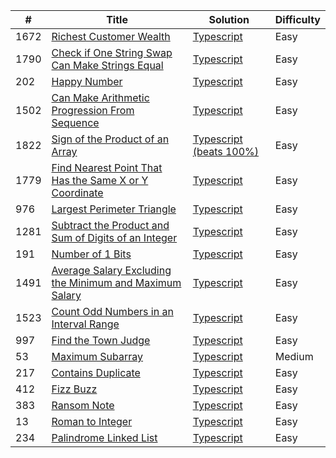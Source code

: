 | #    | Title                                                                                                                                             | Solution                                                                                                                                        | Difficulty |
| ---- | ------------------------------------------------------------------------------------------------------------------------------------------------- | ----------------------------------------------------------------------------------------------------------------------------------------------- | ---------- |
| 1672 | [Richest Customer Wealth](https://leetcode.com/problems/richest-customer-wealth/)                                                                 | [Typescript](https://github.com/tthomasagg/leetcode/blob/main/typescript/1672-richest-customer-wealth/index.ts)                                 | Easy       |
| 1790 | [Check if One String Swap Can Make Strings Equal](https://leetcode.com/problems/check-if-one-string-swap-can-make-strings-equal/)                 | [Typescript](https://github.com/tthomasagg/leetcode/blob/main/typescript/1790-check-if-one-string-swap-can-make-strings-equal/index.ts)         | Easy       |
| 202  | [Happy Number](https://leetcode.com/problems/happy-number/)                                                                                       | [Typescript](https://github.com/tthomasagg/leetcode/blob/main/typescript/202-happy-number/index.ts)                                             | Easy       |
| 1502 | [Can Make Arithmetic Progression From Sequence](https://leetcode.com/problems/can-make-arithmetic-progression-from-sequence/)                     | [Typescript](https://github.com/tthomasagg/leetcode/blob/main/typescript/1502-can-make-arithmetic-progression-from-sequence/index.ts)           | Easy       |
| 1822 | [Sign of the Product of an Array](https://leetcode.com/problems/sign-of-the-product-of-an-array/)                                                 | [Typescript (beats 100%)](https://github.com/tthomasagg/leetcode/blob/main/typescript/1822-sign-of-the-product-of-an-array/index.ts)            | Easy       |
| 1779 | [Find Nearest Point That Has the Same X or Y Coordinate](https://leetcode.com/problems/find-nearest-point-that-has-the-same-x-or-y-coordinate/)   | [Typescript](https://github.com/tthomasagg/leetcode/blob/main/typescript/1779-find-nearest-point-that-has-the-same-x-or-y-coordinate/index.ts)  | Easy       |
| 976  | [Largest Perimeter Triangle](https://leetcode.com/problems/largest-perimeter-triangle/)                                                           | [Typescript](https://github.com/tthomasagg/leetcode/blob/main/typescript/976-largest-perimeter-triangle/index.ts)                               | Easy       |
| 1281 | [Subtract the Product and Sum of Digits of an Integer](https://leetcode.com/problems/subtract-the-product-and-sum-of-digits-of-an-integer/)       | [Typescript](https://github.com/tthomasagg/leetcode/blob/main/typescript/1281-subtract-the-product-and-sum-of-digits-of-an-integer/index.ts)    | Easy       |
| 191  | [Number of 1 Bits](https://leetcode.com/problems/number-of-1-bits/)                                                                               | [Typescript](https://github.com/tthomasagg/leetcode/blob/main/typescript/191-number-of-1-bits/index.ts)                                         | Easy       |
| 1491 | [Average Salary Excluding the Minimum and Maximum Salary](https://leetcode.com/problems/average-salary-excluding-the-minimum-and-maximum-salary/) | [Typescript](https://github.com/tthomasagg/leetcode/blob/main/typescript/1491-average-salary-excluding-the-minimum-and-maximum-salary/index.ts) | Easy       |
| 1523 | [Count Odd Numbers in an Interval Range](https://leetcode.com/problems/count-odd-numbers-in-an-interval-range/)                                   | [Typescript](https://github.com/tthomasagg/leetcode/blob/main/typescript/1523-count-odd-numbers-in-an-interval-range/index.ts)                  | Easy       |
| 997  | [Find the Town Judge](https://leetcode.com/problems/find-the-town-judge/)                                                                         | [Typescript](https://github.com/tthomasagg/leetcode/blob/main/typescript/997-find-the-town-judge/index.ts)                                      | Easy       |
| 53   | [Maximum Subarray](https://leetcode.com/problems/maximum-subarray/)                                                                               | [Typescript](https://github.com/tthomasagg/leetcode/blob/main/typescript/53-maximum-subarray/index.ts)                                          | Medium     |
| 217  | [Contains Duplicate](https://leetcode.com/problems/contains-duplicate/)                                                                           | [Typescript](https://github.com/tthomasagg/leetcode/blob/main/typescript/217-contains-duplicate/index.ts)                                       | Easy       |
| 412  | [Fizz Buzz](https://leetcode.com/problems/fizz-buzz/)                                                                                             | [Typescript](https://github.com/tthomasagg/leetcode/blob/main/typescript/412-fizz-buzz/index.ts)                                                | Easy       |
| 383  | [Ransom Note](https://leetcode.com/problems/ransom-note/)                                                                                         | [Typescript](https://github.com/tthomasagg/leetcode/blob/main/typescript/383-ransom-note/index.ts)                                              | Easy       |
| 13   | [Roman to Integer](https://leetcode.com/problems/roman-to-integer/)                                                                               | [Typescript](https://github.com/tthomasagg/leetcode/blob/main/typescript/13-roman-to-integer/index.ts)                                          | Easy       |
| 234  | [Palindrome Linked List](https://leetcode.com/problems/palindrome-linked-list/)                                                                   | [Typescript](https://github.com/tthomasagg/leetcode/blob/main/typescript/234-palindrome-linked-list/index.ts)                                   | Easy       |
